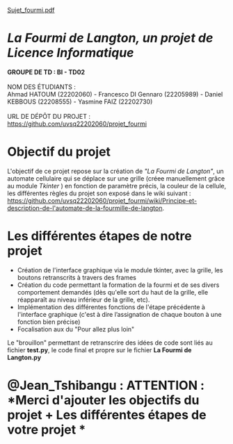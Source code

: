 [Sujet_fourmi.pdf](https://github.com/uvsq22202060/projet_fourmi/files/10853209/Sujet_fourmi.pdf)
# *La Fourmi de Langton, un projet de Licence Informatique*


**GROUPE DE TD : BI - TD02**
\
\
NOM DES ÉTUDIANTS : \
Ahmad HATOUM (22202060) - Francesco DI Gennaro (22205989) - Daniel KEBBOUS (22208555) - Yasmine FAIZ (22202730) 
\
\
URL DE DÉPÔT DU PROJET : https://github.com/uvsq22202060/projet_fourmi

# Objectif du projet

L'objectif de ce projet repose sur la création de *"La Fourmi de Langton"*, un automate cellulaire qui se déplace sur une grille (créee manuellement grâce au module *Tkinter* ) en fonction de paramètre précis, la couleur de la cellule, les différentes règles du projet son exposé dans le wiki suivant : https://github.com/uvsq22202060/projet_fourmi/wiki/Principe-et-description-de-l'automate-de-la-fourmille-de-langton.

# Les différentes étapes de notre projet

- Création de l'interface graphique via le module tkinter, avec la grille, les boutons retranscrits à travers des frames
- Création du code permettant la formation de la fourmi et de ses divers comportement demandés (dès qu'elle sort du haut de la grille, elle réapparaît au niveau inférieur de la grille, etc).
- Implémentation des différentes fonctions de l'étape précédente à l'interface graphique (c'est à dire l’assignation de chaque bouton à une fonction bien précise)
- Focalisation aux du "Pour allez plus loin"

Le "brouillon" permettant de retranscrire des idées de code sont liés au fichier **test.py**, le code final et propre sur le fichier                    **La Fourmi de Langton.py**

# @Jean_Tshibangu : ATTENTION : *Merci d'ajouter les objectifs du projet + Les différentes étapes de votre projet *
